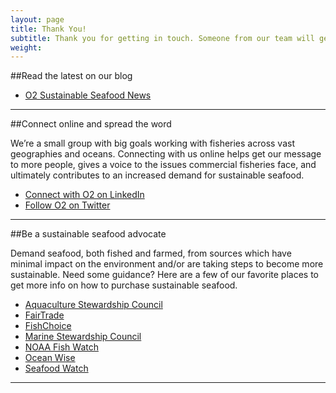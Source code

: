 ```yaml
---
layout: page 
title: Thank You!
subtitle: Thank you for getting in touch. Someone from our team will get back to you shortly. In the mean time, here are some other ways to get involved.
weight: 
---
```

##Read the latest on our blog

 * <a href="http://www.oceanoutcomes.org/news/">O2 Sustainable Seafood News</a>

-----
##Connect online and spread the word 

We’re a small group with big goals working with fisheries across vast geographies and oceans. Connecting with us online helps get our message to more people, gives a voice to the issues commercial fisheries face, and ultimately contributes to an increased demand for sustainable seafood.

 * <a href="https://www.linkedin.com/company/ocean-outcomes" target="_blank">Connect with O2 on LinkedIn</a>
 * <a href="http://www.twitter.com/oceanoutcomes" target="_blank">Follow O2 on Twitter</a>

-----
##Be a sustainable seafood advocate

Demand seafood, both fished and farmed, from sources which have minimal impact on the environment and/or are taking steps to become more sustainable. Need some guidance? Here are a few of our favorite places to get more info on how to purchase sustainable seafood.
  
 * <a href="http://www.asc-aqua.org/" target="_blank">Aquaculture Stewardship Council</a>
 * <a href="http://fairtradeusa.org/certification/producers/seafood" target="_blank">FairTrade</a>
 * <a href="http://www.fishchoice.com/" target="_blank">FishChoice</a>
 * <a href="https://www.msc.org/" target="_blank">Marine Stewardship Council</a>
 * <a href="http://www.fishwatch.gov/" target="_blank">NOAA Fish Watch</a>
 * <a href="http://www.oceanwise.ca/seafood" target="_blank">Ocean Wise</a>
 * <a href="http://www.seafoodwatch.org/" target="_blank">Seafood Watch</a>

-----
<!-- Google Code for Contact form submission Conversion Page -->
<script type="text/javascript">
/* <![CDATA[ */
var google_conversion_id = 869229992;
var google_conversion_language = "en";
var google_conversion_format = "3";
var google_conversion_color = "ffffff";
var google_conversion_label = "DPjkCOjbmG0QqMu9ngM";
var google_remarketing_only = false;
/* ]]> */
</script>
<script type="text/javascript" src="//www.googleadservices.com/pagead/conversion.js">
</script>
<noscript>
<div style="display:inline;">
<img height="1" width="1" style="border-style:none;" alt="" src="//www.googleadservices.com/pagead/conversion/869229992/?label=DPjkCOjbmG0QqMu9ngM&amp;guid=ON&amp;script=0"/>
</div>
</noscript>

